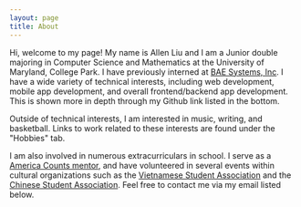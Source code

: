 ```yaml
---
layout: page
title: About
---
```



Hi, welcome to my page! My name is Allen Liu and I am a Junior double majoring in Computer Science and Mathematics at the University of Maryland, College Park. I have previously interned at
[BAE Systems, Inc](https://www.baesystems.com/en/home). I have a wide variety of technical interests, including web development, mobile app development, and overall frontend/backend app development. This is shown more in depth through my Github link listed in the bottom.

Outside of technical interests, I am interested in music, writing, and basketball. Links to work related to these interests are found under the "Hobbies" tab.

I am also involved in numerous extracurriculars in school. I serve as a [America Counts mentor](http://thestamp.umd.edu/leadership_community_service-learning/programs/america_reads_america_counts), and have volunteered in several events within cultural organizations such as the
[Vietnamese Student Association](https://orgsync.com/64473/chapter) and the [Chinese Student Association](http://umd-cssa.org/). Feel free to contact me via my email listed below.
